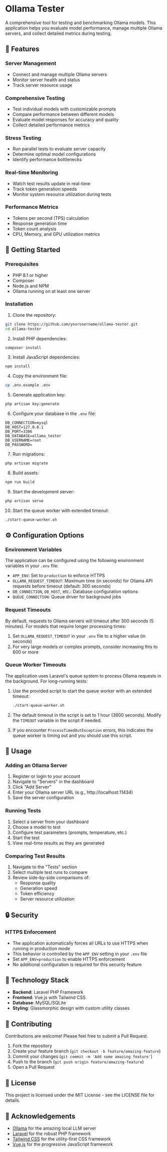 # Ollama Tester

A comprehensive tool for testing and benchmarking Ollama models. This application helps you evaluate model performance, manage multiple Ollama servers, and collect detailed metrics during testing.

## 🌟 Features

### Server Management
- Connect and manage multiple Ollama servers
- Monitor server health and status
- Track server resource usage

### Comprehensive Testing
- Test individual models with customizable prompts
- Compare performance between different models
- Evaluate model responses for accuracy and quality
- Collect detailed performance metrics

### Stress Testing
- Run parallel tests to evaluate server capacity
- Determine optimal model configurations
- Identify performance bottlenecks

### Real-time Monitoring
- Watch test results update in real-time
- Track token generation speeds
- Monitor system resource utilization during tests

### Performance Metrics
- Tokens per second (TPS) calculation
- Response generation time
- Token count analysis
- CPU, Memory, and GPU utilization metrics

## 🚀 Getting Started

### Prerequisites
- PHP 8.1 or higher
- Composer
- Node.js and NPM
- Ollama running on at least one server

### Installation

1. Clone the repository:
```bash
git clone https://github.com/yourusername/ollama-tester.git
cd ollama-tester
```

2. Install PHP dependencies:
```bash
composer install
```

3. Install JavaScript dependencies:
```bash
npm install
```

4. Copy the environment file:
```bash
cp .env.example .env
```

5. Generate application key:
```bash
php artisan key:generate
```

6. Configure your database in the `.env` file:
```
DB_CONNECTION=mysql
DB_HOST=127.0.0.1
DB_PORT=3306
DB_DATABASE=ollama_tester
DB_USERNAME=root
DB_PASSWORD=
```

7. Run migrations:
```bash
php artisan migrate
```

8. Build assets:
```bash
npm run build
```

9. Start the development server:
```bash
php artisan serve
```

10. Start the queue worker with extended timeout:
```bash
./start-queue-worker.sh
```

## ⚙️ Configuration Options

### Environment Variables
The application can be configured using the following environment variables in your `.env` file:

- `APP_ENV`: Set to `production` to enforce HTTPS
- `OLLAMA_REQUEST_TIMEOUT`: Maximum time (in seconds) for Ollama API requests before timeout (default: 300 seconds)
- `DB_CONNECTION`, `DB_HOST`, etc.: Database configuration options
- `QUEUE_CONNECTION`: Queue driver for background jobs

### Request Timeouts
By default, requests to Ollama servers will timeout after 300 seconds (5 minutes). For models that require longer processing times:

1. Set `OLLAMA_REQUEST_TIMEOUT` in your `.env` file to a higher value (in seconds)
2. For very large models or complex prompts, consider increasing this to 600 or more

### Queue Worker Timeouts
The application uses Laravel's queue system to process Ollama requests in the background. For long-running tests:

1. Use the provided script to start the queue worker with an extended timeout:
   ```bash
   ./start-queue-worker.sh
   ```

2. The default timeout in the script is set to 1 hour (3600 seconds). Modify the `TIMEOUT` variable in the script if needed.

3. If you encounter `ProcessTimedOutException` errors, this indicates the queue worker is timing out and you should use this script.

## 📖 Usage

### Adding an Ollama Server
1. Register or login to your account
2. Navigate to "Servers" in the dashboard
3. Click "Add Server"
4. Enter your Ollama server URL (e.g., http://localhost:11434)
5. Save the server configuration

### Running Tests
1. Select a server from your dashboard
2. Choose a model to test
3. Configure test parameters (prompts, temperature, etc.)
4. Start the test
5. View real-time results as they are generated

### Comparing Test Results
1. Navigate to the "Tests" section
2. Select multiple test runs to compare
3. Review side-by-side comparisons of:
   - Response quality
   - Generation speed
   - Token efficiency
   - Server resource utilization

## 🔒 Security

### HTTPS Enforcement
- The application automatically forces all URLs to use HTTPS when running in production mode
- This behavior is controlled by the `APP_ENV` setting in your `.env` file
- Set `APP_ENV=production` to enable HTTPS enforcement
- No additional configuration is required for this security feature

## 🧰 Technology Stack

- **Backend**: Laravel PHP Framework
- **Frontend**: Vue.js with Tailwind CSS
- **Database**: MySQL/SQLite
- **Styling**: Glassmorphic design with custom utility classes

## 👥 Contributing

Contributions are welcome! Please feel free to submit a Pull Request.

1. Fork the repository
2. Create your feature branch (`git checkout -b feature/amazing-feature`)
3. Commit your changes (`git commit -m 'Add some amazing feature'`)
4. Push to the branch (`git push origin feature/amazing-feature`)
5. Open a Pull Request

## 📝 License

This project is licensed under the MIT License - see the LICENSE file for details.

## 🙏 Acknowledgements

- [Ollama](https://github.com/ollama/ollama) for the amazing local LLM server
- [Laravel](https://laravel.com/) for the robust PHP framework
- [Tailwind CSS](https://tailwindcss.com/) for the utility-first CSS framework
- [Vue.js](https://vuejs.org/) for the progressive JavaScript framework 